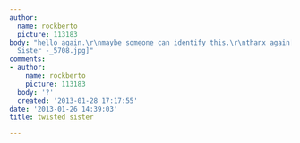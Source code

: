 ```yaml
---
author:
  name: rockberto
  picture: 113183
body: "hello again.\r\nmaybe someone can identify this.\r\nthanx again[img:sites/default/files/old-images/Twisted
  Sister -_5708.jpg]"
comments:
- author:
    name: rockberto
    picture: 113183
  body: '?'
  created: '2013-01-28 17:17:55'
date: '2013-01-26 14:39:03'
title: twisted sister

---
```

